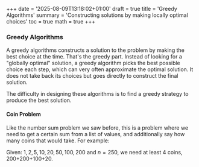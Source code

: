 +++
date = '2025-08-09T13:18:02+01:00'
draft = true
title = 'Greedy Algorithms'
summary = 'Constructing solutions by making locally optimal choices'
toc = true
math = true
+++
### Greedy Algorithms

A greedy algorithms constructs a solution to the problem by making the best
choice at the time. That's the greedy part. Instead of looking for a "globally
optimal" solution, a greedy algorithm picks the best possible choice each step,
which can very often approximate the optimal solution. It does not take back its
choices but goes directly to construct the final solution.

The difficulty in designing these algorithms is to find a greedy strategy to
produce the best solution.

#### Coin Problem
Like the number sum problem we saw before, this is a problem where we need to
get a certain sum from a list of values, and additionally say how many coins
that would take. For example:

Given: ${1,2,5,10,20,50,100,200}$
and $n =  250$, we need at least 4 coins, 200+200+100+20.